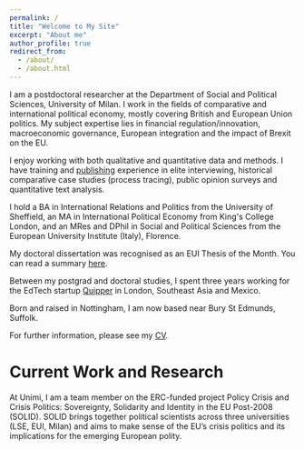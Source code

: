 ```yaml
---
permalink: /
title: "Welcome to My Site"
excerpt: "About me"
author_profile: true
redirect_from: 
  - /about/
  - /about.html
---
```


I am a postdoctoral researcher at the Department of Social and Political Sciences, University of Milan. I work in the fields of comparative and international political economy, mostly covering British and European Union politics. My subject expertise lies in financial regulation/innovation, macroeconomic governance, European integration and the impact of Brexit on the EU. 

I enjoy working with both qualitative and quantitative data and methods. I have training and [publishing]([url](https://www.joeganderson.net/publications/)) experience in elite interviewing, historical comparative case studies (process tracing), public opinion surveys and quantitative text analysis.     

I hold a BA in International Relations and Politics from the University of Sheffield, an MA in International Political Economy from King's College London, and an MRes and DPhil in Social and Political Sciences from the European University Institute (Italy), Florence.

My doctoral dissertation was recognised as an EUI Thesis of the Month. You can read a summary [here](https://cadmus.eui.eu/handle/1814/68560 "Thesis of the Month"). 

Between my postgrad and doctoral studies, I spent three years working for the EdTech startup [Quipper](https://www.quipper.com/en/) in London, Southeast Asia and Mexico.

Born and raised in Nottingham, I am now based near Bury St Edmunds, Suffolk.

For further information, please see my [CV](https://www.joeganderson.net/cv/ "CV").

Current Work and Research
======

At Unimi, I am a team member on the ERC-funded project Policy Crisis and Crisis Politics: Sovereignty, Solidarity and Identity in the EU Post-2008 (SOLID). SOLID brings together political scientists across three universities (LSE, EUI, Milan) and aims to make sense of the EU’s crisis politics and its implications for the emerging European polity.
